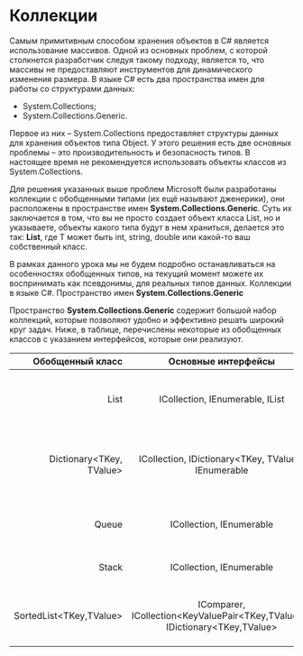 # Коллекции

Самым примитивным способом хранения объектов в C# является использование массивов. Одной из основных проблем, с которой столкнется разработчик следуя такому подходу, является то, что массивы не предоставляют инструментов для динамического изменения размера. В языке C# есть два пространства имен для работы со структурами данных:

- System.Collections;
- System.Collections.Generic.

Первое из них – System.Collections предоставляет структуры данных для хранения объектов типа Object. У этого решения есть две основных проблемы – это производительность и безопасность типов. В настоящее время не рекомендуется использовать объекты классов из System.Collections. 

Для решения указанных выше проблем Microsoft были разработаны коллекции с обобщенными типами (их ещё называют дженерики), они расположены в пространстве  имен **System.Collections.Generic**. Суть их заключается в том, что вы не просто создает объект класса List, но и указываете, объекты какого типа будут в нем храниться, делается это так: **List<T>**, где T может быть int, string, double или какой-то ваш собственный класс. 

В рамках данного урока мы не будем подробно останавливаться на особенностях обобщенных типов, на текущий момент можете их воспринимать как псевдонимы, для реальных типов данных. 
Коллекции в языке C#. Пространство имен **System.Collections.Generic**

Пространство **System.Collections.Generic** содержит большой набор коллекций, которые позволяют удобно и эффективно решать широкий круг задач. Ниже, в таблице, перечислены некоторые из обобщенных классов с указанием интерфейсов, которые они реализуют.

| Обобщенный класс 	| Основные интерфейсы 	|Описание |
|----:|:----:|:----------|
| List<T> 	| ICollection<T>, IEnumerable<T>, IList<T> |	Список элементов с динамически изменяемым размером |
| Dictionary<TKey, TValue> |	ICollection<T>, IDictionary<TKey, TValue>, IEnumerable<T> | Коллекция элементов связанных через уникальный ключ |
| Queue<T> |	ICollection, IEnumerable<T> | Очередь –  список, работающий по алгоритму FIFO |
| Stack<T> |	ICollection, IEnumerable<T> |	Стэк – список, работающий по алгоритму LIFO |
| SortedList<TKey,TValue> |	IComparer<T>, ICollection<KeyValuePair<TKey,TValue>>, IDictionary<TKey,TValue> | Коллекция пар “ключ-значение”, упорядоченных по ключу |
	
